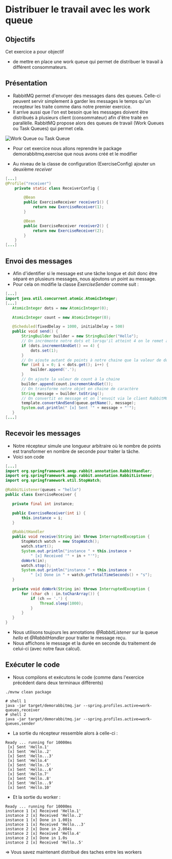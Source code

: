 # Distribuer le travail avec les work queue

## Objectifs

Cet exercice a pour objectif
* de mettre en place une work queue qui permet de distribuer le travail à différent consommateurs.

## Présentation

* RabbitMQ permet d'envoyer des messages dans des queues. Celle-ci peuvent servir simplement à garder les messages le temps qu'un recepteur les traite comme dans notre premier exercice.
* Il arrive aussi que l'on est besoin que les messages doivent être distribués à plusieurs client (consommateur) afin d'être traité en parallèlle. RabbitMQ propose alors des queues de travail (Work Queues ou Task Queues) qui permet cela. 

![Work Queue ou Task Queue](https://www.rabbitmq.com/img/tutorials/python-two.png)

* Pour cet exercice nous allons reprendre le package demorabbitmq.exercise que nous avons créé et le modifier

* Au niveau de la classe de configuration (ExerciseConfig) ajouter un deuxième *receiver*

```java
[...]
@Profile("receiver")
    private static class ReceiverConfig {

        @Bean
        public ExerciseReceiver receiver1() {
            return new ExerciseReceiver(1);
        }

        @Bean
        public ExerciseReceiver receiver2() {
            return new ExerciseReceiver(2);
        }
    }
[...]
```

## Envoi des messages

* Afin d'identifier si le message est une tâche longue et doit donc être séparé en plusieurs messages, nous ajoutons un point au message. 
* Pour cela on modifie la classe *ExerciseSender* comme suit : 
 ```java
[...]
import java.util.concurrent.atomic.AtomicInteger;
[...]
    AtomicInteger dots = new AtomicInteger(0);

    AtomicInteger count = new AtomicInteger(0);

    @Scheduled(fixedDelay = 1000, initialDelay = 500)
    public void send() {
        StringBuilder builder = new StringBuilder("Hello");
        // On incrémente notre dots et lorsqu'il atteint 4 on le remet à 1
        if (dots.incrementAndGet() == 4) {
            dots.set(1);
        }
        // On ajoute autant de points à notre chaine que la valeur de dots
        for (int i = 0; i < dots.get(); i++) {
            builder.append('.');
        }
        // On ajoute la valeur de count à la chaine
        builder.append(count.incrementAndGet());
        // On transforme notre objet en chaine de caractère
        String message = builder.toString();
        // On convertit en message et on l'envoit via le client RabbitMQ
        template.convertAndSend(queue.getName(), message);
        System.out.println(" [x] Sent '" + message + "'");
    }
[...]
```

## Recevoir les messages

* Notre récepteur simule une longueur arbitraire où le nombre de points est transformer en nombre de seconde pour traiter la tâche. 
* Voici son code
 ```java
[...]
import org.springframework.amqp.rabbit.annotation.RabbitHandler;
import org.springframework.amqp.rabbit.annotation.RabbitListener;
import org.springframework.util.StopWatch;

@RabbitListener(queues = "hello")
public class ExerciseReceiver {

    private final int instance;

    public ExerciseReceiver(int i) {
        this.instance = i;
    }

    @RabbitHandler
    public void receive(String in) throws InterruptedException {
        StopWatch watch = new StopWatch();
        watch.start();
        System.out.println("instance " + this.instance +
            " [x] Received '" + in + "'");
        doWork(in);
        watch.stop();
        System.out.println("instance " + this.instance +
            " [x] Done in " + watch.getTotalTimeSeconds() + "s");
    }

    private void doWork(String in) throws InterruptedException {
        for (char ch : in.toCharArray()) {
            if (ch == '.') {
                Thread.sleep(1000);
            }
        }
    }
}
```
* Nous utilisons toujours les annotations *@RabbitListener* sur la queue *hello* et *@RabbitHandler* pour traiter le message reçu. 
* Nous affichons le message et la durée en seconde du traitement de celui-ci (avec notre faux calcul).

## Exécuter le code 
* Nous compilons et exécutons le code (comme dans l'exercice précédent dans deux terminaux différents)
 ```
./mvnw clean package

# shell 1
java -jar target/demorabbitmq.jar --spring.profiles.active=work-queues,receiver
# shell 2
java -jar target/demorabbitmq.jar --spring.profiles.active=work-queues,sender
```
* La sortie du récepteur ressemble alors à celle-ci : 
```
Ready ... running for 10000ms
 [x] Sent 'Hello.1'
 [x] Sent 'Hello..2'
 [x] Sent 'Hello...3'
 [x] Sent 'Hello.4'
 [x] Sent 'Hello..5'
 [x] Sent 'Hello...6'
 [x] Sent 'Hello.7'
 [x] Sent 'Hello..8'
 [x] Sent 'Hello...9'
 [x] Sent 'Hello.10'
```
* Et la sortie du worker : 
```
Ready ... running for 10000ms
instance 1 [x] Received 'Hello.1'
instance 2 [x] Received 'Hello..2'
instance 1 [x] Done in 1.001s
instance 1 [x] Received 'Hello...3'
instance 2 [x] Done in 2.004s
instance 2 [x] Received 'Hello.4'
instance 2 [x] Done in 1.0s
instance 2 [x] Received 'Hello..5'
```

=> Vous savez maintenant distribué des taches entre les workers